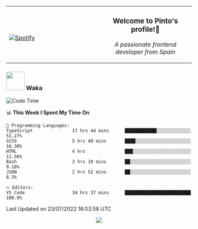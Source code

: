<table width="100%" align="center"> 
  <tr>
  <td width="50%">
      
&nbsp; <br> [![Spotify](https://novatorem-zeta-rust.vercel.app/api/spotify)](https://open.spotify.com/user/novatorem-zeta-rust)

  </td>
  <td width="50%">
    <h3 align="center">Welcome to Pinto's profile!👋</h3>
    <p align="center"><em>A passionate frontend developer from Spain</em></p>
  </td>
  </table>

### <img src="https://media.giphy.com/media/VgCDAzcKvsR6OM0uWg/giphy.gif" width="50"> Waka

  <!--START_SECTION:waka-->
![Code Time](http://img.shields.io/badge/Code%20Time-697%20hrs%209%20mins-blue)

📊 **This Week I Spent My Time On** 

```text
💬 Programming Languages: 
TypeScript               17 hrs 44 mins      ████████████░░░░░░░░░░░░░   51.27% 
SCSS                     5 hrs 40 mins       ████░░░░░░░░░░░░░░░░░░░░░   16.38% 
HTML                     4 hrs               ███░░░░░░░░░░░░░░░░░░░░░░   11.56% 
Bash                     3 hrs 10 mins       ██░░░░░░░░░░░░░░░░░░░░░░░   9.18% 
JSON                     2 hrs 52 mins       ██░░░░░░░░░░░░░░░░░░░░░░░   8.3%

🔥 Editors: 
VS Code                  34 hrs 37 mins      █████████████████████████   100.0%

```


 Last Updated on 23/07/2022 18:03:58 UTC
<!--END_SECTION:waka-->

<div align="center">
<img src="https://github-readme-stats-gilt-tau.vercel.app/api/top-langs/?username=pinto-hub&layout=compact&theme=dracula" />
</div>
